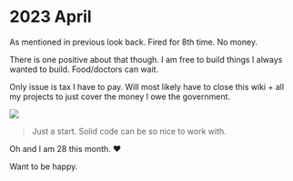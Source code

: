 # 2023 April

As mentioned in previous look back. Fired for 8th time. No money.

There is one positive about that though. I am free to build things I always wanted to build. Food/doctors can wait.

Only issue is tax I have to pay. Will most likely have to close this wiki + all my projects to just cover the money I owe the government.

![](https://images.nikiv.dev/kuskus-start-23.png)

> Just a start. Solid code can be so nice to work with.

Oh and I am 28 this month. ♥️

Want to be happy.
